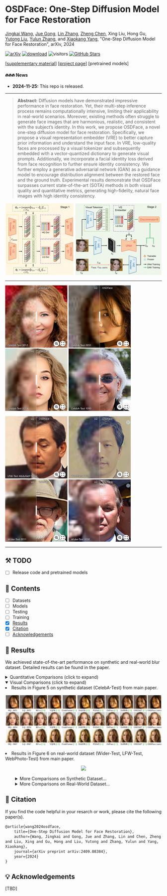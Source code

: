 # OSDFace: One-Step Diffusion Model for Face Restoration

[Jingkai Wang](https://github.com/jkwang28), [Jue Gong](https://github.com/gobunu), [Lin Zhang](https://github.com/wanliyungui), [Zheng Chen](https://zhengchen1999.github.io/), Xing Liu, Hong Gu, [Yutong Liu](https://isabelleliu630.github.io/), [Yulun Zhang](http://yulunzhang.com/), and [Xiaokang Yang](https://scholar.google.com/citations?user=yDEavdMAAAAJ), "One-Step Diffusion Model for Face Restoration", arXiv, 2024

[![arXiv](https://img.shields.io/badge/arXiv-Paper-<COLOR>.svg)]() 
[![download](https://img.shields.io/github/downloads/jkwang28/OSDFace/total.svg)](https://github.com/jkwang28/OSDFace/releases)
![visitors](https://visitor-badge.glitch.me/badge?page_id=jkwang28.OSDFace&left_color=green&right_color=red)
[![GitHub Stars](https://img.shields.io/github/stars/jkwang28/OSDFace?style=social)](https://github.com/jkwang28/OSDFace)

[[supplementary material](https://github.com/jkwang28/OSDFace/releases/tag/v1)] [[project page](https://jkwang28.github.io/OSDFace-web/)] [pretrained models]

#### 🔥🔥🔥 News

- **2024-11-25:** This repo is released.

---

> **Abstract:** Diffusion models have demonstrated impressive performance in face restoration. Yet, their multi-step inference process remains computationally intensive, limiting their applicability in real-world scenarios. Moreover, existing methods often struggle to generate face images that are harmonious, realistic, and consistent with the subject’s identity. In this work, we propose OSDFace, a novel one-step diffusion model for face restoration. Specifically, we propose a visual representation embedder (VRE) to better capture prior information and understand the input face. In VRE, low-quality faces are processed by a visual tokenizer and subsequently embedded with a vector-quantized dictionary to generate visual prompts. Additionally, we incorporate a facial identity loss derived from face recognition to further ensure identity consistency. We further employ a generative adversarial network (GAN) as a guidance model to encourage distribution alignment between the restored face and the ground truth. Experimental results demonstrate that OSDFace surpasses current state-of-the-art (SOTA) methods in both visual quality and quantitative metrics, generating high-fidelity, natural face images with high identity consistency.

![](images/overall-osdface.png)

---

<!-- ![vis-main-top](images/vis-main-top.png) -->

[<img src="images/CAT-0012.png" height="200"/>](https://imgsli.com/MzIxNTU3) [<img src="images/CAT-0051.png" height="200"/>](https://imgsli.com/MzIxNTU5) [<img src="images/CAT-0054.png" height="200"/>](https://imgsli.com/MzIxNTYw) [<img src="images/CAT-1093.png" height="200"/>](https://imgsli.com/MzIxNTYy)

[<img src="images/LFW_Abdullatif_Sener.png" height="200"/>](https://imgsli.com/MzIxNTYz) [<img src="images/WebPhoto_0101.png" height="200"/>](https://imgsli.com/MzIxNTY4) [<img src="images/WT_0011.png" height="200"/>](https://imgsli.com/MzIxNTY5) [<img src="images/WT_0000.png" height="200"/>](https://imgsli.com/MzIxNTcz)

---

## ⚒️ TODO

* [ ] Release code and pretrained models

## 🔗 Contents

- [ ] Datasets
- [ ] Models
- [ ] Testing
- [ ] Training
- [x] [Results](#Results)
- [x] [Citation](#Citation)
- [ ] [Acknowledgements](#Acknowledgements)

## <a name="results"></a>🔎 Results

We achieved state-of-the-art performance on synthetic and real-world blur dataset. Detailed results can be found in the paper.

<details>
<summary>Quantitative Comparisons (click to expand)</summary>
<li> Results in Table 1 on synthetic dataset (CelebA-Test) from main paper. 
<p align="center">
<img src="images/quan-celeba.png" >
</p>
</li>
<li> Results in Table 2 on real-world datasets (Wider-Test, LFW-Test, WebPhoto-Test) from main paper. 
<p align="center">
<img src="images/quan-realworld.png" >
</p>
</li>
</details>
<details open>
<summary>Visual Comparisons (click to expand)</summary>
<li> Results in Figure 5 on synthetic dataset (CelebA-Test) from main paper.
<p align="center">
<img src="images/vis-main-celeba.png" >
</p>
</li>
<li> Results in Figure 6 on real-world dataset (Wider-Test, LFW-Test, WebPhoto-Test) from main paper.
<p align="center">
<img src="images/vis-main-realworld.png" >
</p>
</li>
</details>
<details>
<summary  style="margin-left: 2rem;">More Comparisons on Synthetic Dataset...</summary>
<li style="margin-left: 2rem;">Results in Figure 4, 5, 6 on synthetic dataset (CelebA-Test) from supplemental material.
<p align="center">
<img src="images/vis-supp-celeba-1.png" >
</p>
<p align="center">
<img src="images/vis-supp-celeba-2.png" >
</p>
<p align="center">
<img src="images/vis-supp-celeba-3.png" >
</p>
</li>
</details>
<details>
<summary  style="margin-left: 2rem;">More Comparisons on Real-World Dataset...</summary>
<li style="margin-left: 2rem;">Results in Figure 7, 8, 9, 10 on real-world datasets (Wider-Test, LFW-Test, WebPhoto-Test) from supplemental material.
<p align="center">
<img src="images/vis-supp-wider.png" >
</p>
<p align="center">
<img src="images/vis-supp-lfw.png" >
</p>
<p align="center">
<img src="images/vis-supp-webphoto.png" >
</p>
<p align="center">
<img src="images/vis-supp-realworld.png" >
</p>
</li>
</details>

## <a name="citation"></a>📎 Citation

If you find the code helpful in your resarch or work, please cite the following paper(s).

```
@article{wang2024osdface,
    title={One-Step Diffusion Model for Face Restoration},
    author={Wang, Jingkai and Gong, Jue and Zhang, Lin and Chen, Zheng and Liu, Xing and Gu, Hong and Liu, Yutong and Zhang, Yulun and Yang, Xiaokang},
    journal={arXiv preprint arXiv:2409.08384},
    year={2024}
}
```

## <a name="acknowledgements"></a>💡 Acknowledgements

[TBD]
